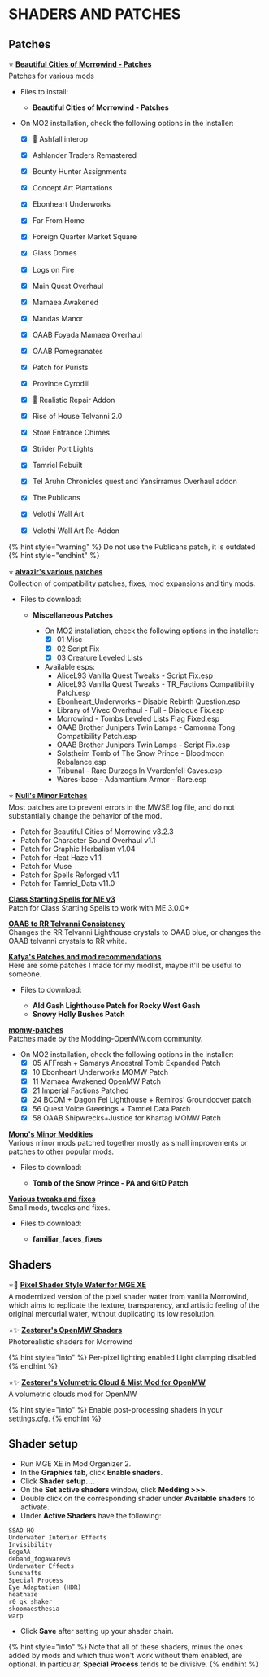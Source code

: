 # SHADERS AND PATCHES

## Patches

⭐ [**Beautiful Cities of Morrowind - Patches**](https://www.nexusmods.com/morrowind/mods/49231)\
Patches for various mods

* Files to install:
  * **Beautiful Cities of Morrowind - Patches**

* On MO2 installation, check the following options in the installer:
  * [x] 📃 Ashfall interop
  * [x] Ashlander Traders Remastered
  * [x] Bounty Hunter Assignments
  * [x] Concept Art Plantations
  
  * [x] Ebonheart Underworks
  * [x] Far From Home
  * [x] Foreign Quarter Market Square
  * [x] Glass Domes

  * [x] Logs on Fire
  * [x] Main Quest Overhaul
  * [x] Mamaea Awakened
  * [x] Mandas Manor

  * [x] OAAB Foyada Mamaea Overhaul
  * [x] OAAB Pomegranates
  * [x] Patch for Purists
  * [x] Province Cyrodiil
  * [x] 📃 Realistic Repair Addon
  * [x] Rise of House Telvanni 2.0

  * [x] Store Entrance Chimes
  * [x] Strider Port Lights
  * [x] Tamriel Rebuilt
  * [x] Tel Aruhn Chronicles quest and Yansirramus Overhaul addon
  * [x] The Publicans

  * [x] Velothi Wall Art
  * [x] Velothi Wall Art Re-Addon

{% hint style="warning" %}
Do not use the Publicans patch, it is outdated
{% hint style="endhint" %}

⭐ [**alvazir's various patches**](https://www.nexusmods.com/morrowind/mods/48955)\
Collection of compatibility patches, fixes, mod expansions and tiny mods.

* Files to download:

  * **Miscellaneous Patches**

    * On MO2 installation, check the following options in the installer:
      * [x] 01 Misc
      * [x] 02 Script Fix
      * [x] 03 Creature Leveled Lists

    * Available esps:
      * AliceL93 Vanilla Quest Tweaks - Script Fix.esp
      * AliceL93 Vanilla Quest Tweaks - TR_Factions Compatibility Patch.esp
      * Ebonheart_Underworks - Disable Rebirth Question.esp
      * Library of Vivec Overhaul - Full - Dialogue Fix.esp
      * Morrowind - Tombs Leveled Lists Flag Fixed.esp
      * OAAB Brother Junipers Twin Lamps - Camonna Tong Compatibility Patch.esp
      * OAAB Brother Junipers Twin Lamps - Script Fix.esp
      * Solstheim Tomb of The Snow Prince - Bloodmoon Rebalance.esp
      * Tribunal - Rare Durzogs In Vvardenfell Caves.esp
      * Wares-base - Adamantium Armor - Rare.esp

⭐ [**Null's Minor Patches**](https://www.nexusmods.com/morrowind/mods/55897)\
Most patches are to prevent errors in the MWSE.log file, and do not substantially change the behavior of the mod.

* Patch for Beautiful Cities of Morrowind v3.2.3
* Patch for Character Sound Overhaul v1.1
* Patch for Graphic Herbalism v1.04
* Patch for Heat Haze v1.1
* Patch for Muse
* Patch for Spells Reforged v1.1
* Patch for Tamriel_Data v11.0

[**Class Starting Spells for ME v3**](https://www.nexusmods.com/morrowind/mods/47111)\
Patch for Class Starting Spells to work with ME 3.0.0+

[**OAAB to RR Telvanni Consistency**](https://www.nexusmods.com/morrowind/mods/56187)\
Changes the RR Telvanni Lighthouse crystals to OAAB blue, or changes the OAAB telvanni crystals to RR white.

[**Katya's Patches and mod recommendations**](https://www.nexusmods.com/morrowind/mods/56060)\
Here are some patches I made for my modlist, maybe it'll be useful to someone.

* Files to download:

  * **Ald Gash Lighthouse Patch for Rocky West Gash**
  * **Snowy Holly Bushes Patch**

[**momw-patches**](https://modding-openmw.gitlab.io/momw-patches/)\
Patches made by the Modding-OpenMW.com community.

* On MO2 installation, check the following options in the installer:
  * [x] 05 AFFresh + Samarys Ancestral Tomb Expanded Patch
  * [x] 10 Ebonheart Underworks MOMW Patch
  * [x] 11 Mamaea Awakened OpenMW Patch
  * [x] 21 Imperial Factions Patched
  * [x] 24 BCOM + Dagon Fel Lighthouse + Remiros’ Groundcover patch
  * [x] 56 Quest Voice Greetings + Tamriel Data Patch
  * [x] 58 OAAB Shipwrecks+Justice for Khartag MOMW Patch

[**Mono's Minor Moddities**](https://www.nexusmods.com/morrowind/mods/53027)\
Various minor mods patched together mostly as small improvements or patches to other popular mods.

* Files to download:

  * **Tomb of the Snow Prince - PA and GitD Patch**

[**Various tweaks and fixes**](https://www.nexusmods.com/morrowind/mods/43795?tab=files)\
Small mods, tweaks and fixes.

* Files to download:

  * **familiar_faces_fixes**

## Shaders

⭐📃 [**Pixel Shader Style Water for MGE XE**](https://www.nexusmods.com/morrowind/mods/50044)\
A modernized version of the pixel shader water from vanilla Morrowind, which aims to replicate the texture, transparency, and artistic feeling of the original mercurial water, without duplicating its low resolution.

⭐✨ [**Zesterer's OpenMW Shaders**](https://github.com/zesterer/openmw-shaders/tree/openmw-0.48)\
Photorealistic shaders for Morrowind

{% hint style="info" %}
Per-pixel lighting enabled
Light clamping disabled
{% endhint %}

⭐✨ [**Zesterer's Volumetric Cloud & Mist Mod for OpenMW**](https://github.com/zesterer/openmw-volumetric-clouds)\
 A volumetric clouds mod for OpenMW

{% hint style="info" %}
Enable post-processing shaders in your settings.cfg.
{% endhint %}

## Shader setup

* Run MGE XE in Mod Organizer 2.
* In the **Graphics tab**, click **Enable shaders**.
* Click **Shader setup...**.
* On the **Set active shaders** window, click **Modding >>>**.
* Double click on the corresponding shader under **Available shaders** to activate.
* Under **Active Shaders** have the following:

```text
SSAO HQ
Underwater Interior Effects
Invisibility
EdgeAA
deband_fogawarev3
Underwater Effects
Sunshafts
Special Process
Eye Adaptation (HDR)
heathaze
r0_qk_shaker
skoomaesthesia
warp
```

* Click **Save** after setting up your shader chain.

{% hint style="info" %}
Note that all of these shaders, minus the ones added by mods and which thus won't work without them enabled, are optional. In particular, **Special Process** tends to be divisive.
{% endhint %}
